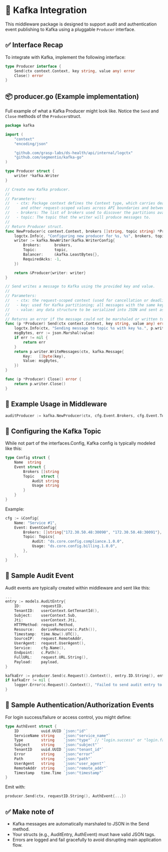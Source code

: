# 📡 Kafka Integration

This middleware package is designed to support audit and authentication event publishing to Kafka using a pluggable `Producer` interface.

## ✅ Interface Recap

To integrate with Kafka, implement the following interface:

```go
type Producer interface {
	Send(ctx context.Context, key string, value any) error
	Close() error
}
```

## 📦 producer.go (Example implementation)

Full example of what a Kafka Producer might look like. Notice the `Send` and `Close` methods of the `Producer`struct.

```go
package kafka

import (
	"context"
	"encoding/json"

	"github.com/grasp-labs/ds-health/api/internal/logctx"
	"github.com/segmentio/kafka-go"
)

type Producer struct {
	writer *kafka.Writer
}

// Create new Kafka producer.
//
// Parameters:
//   - ctx: Package context defines the Context type, which carries deadlines, cancellation signals,
//     and other request-scoped values across API boundaries and between processes.
//   - brokers: The list of brokers used to discover the partitions available on the kafka cluster.
//   - topic: The topic that the writer will produce messages to.
//
// Return Producer struct.
func NewProducer(c context.Context, brokers []string, topic string) *Producer {
	logctx.Info(c, "Configuring new producer for %s, %s", brokers, topic)
	writer := kafka.NewWriter(kafka.WriterConfig{
		Brokers:      brokers,
		Topic:        topic,
		Balancer:     &kafka.LeastBytes{},
		RequiredAcks: -1,
	})

	return &Producer{writer: writer}
}

// Send writes a message to Kafka using the provided key and value.
//
// Parameters:
//   - ctx: the request-scoped context (used for cancellation or deadlines)
//   - key: used for Kafka partitioning; all messages with the same key are routed to the same partition
//   - value: any data structure to be serialized into JSON and sent as the Kafka message payload
//
// Returns an error if the message could not be marshaled or written to the Kafka topic.
func (p *Producer) Send(ctx context.Context, key string, value any) error {
	logctx.Info(ctx, "Sending message to topic %s with key %s.", p.writer.Topic, key)
	msgBytes, err := json.Marshal(value)
	if err != nil {
		return err
	}
	return p.writer.WriteMessages(ctx, kafka.Message{
		Key:   []byte(key),
		Value: msgBytes,
	})
}

func (p *Producer) Close() error {
	return p.writer.Close()
}
```

## 🧪 Example Usage in Middleware

```go
auditProducer := kafka.NewProducer(ctx, cfg.Event.Brokers, cfg.Event.Topic.Audit)
```

## 🧾 Configuring the Kafka Topic

While not part of the interfaces.Config, Kafka config is typically modeled like this:

```go
type Config struct {
    Name  string
    Event struct {
        Brokers []string
        Topic   struct {
            Audit string
            Usage string
        }
    }
}
```

Example:

```go
cfg := &Config{
    Name: "Service #1",
    Event: EventConfig{
        Brokers: []string{"172.30.50.48:30090", "172.30.50.48:30091"},
        Topic: Topics{
            Audit: "ds.core.config.compliance.1.0.0",
            Usage: "ds.core.config.billing.1.0.0",
        },
    },
}
```

## 🧾 Sample Audit Event

Audit events are typically created within middleware and sent like this:

```go
...
entry := models.AuditEntry{
    ID:         requestID,
    TenantID:   userContext.GetTenantId(),
    Subject:    userContext.Sub,
    Jti:        userContext.Jti,
    HTTPMethod: request.Method,
    Resource:   deriveResource(c.Path()),
    Timestamp:  time.Now().UTC(),
    SourceIP:   request.RemoteAddr,
    UserAgent:  request.UserAgent(),
    Service:    cfg.Name(),
    Endpoint:   c.Path(),
    FullURL:    request.URL.String(),
    Payload:    payload,
}

kafkaErr := producer.Send(c.Request().Context(), entry.ID.String(), entry)
if kafkaErr != nil {
    logger.Error(c.Request().Context(), "Failed to send audit entry to Kafka for target %s: %v", entry.ID.String(), err)
}
```

## 🔐 Sample Authentication/Authorization Events

For login success/failure or access control, you might define:

```go
type AuthEvent struct {
	ID          uuid.UUID `json:"id"`
	ServiceName string    `json:"service_name"`
	Type        string    `json:"type"` // "login.success" or "login.failure"
	Subject     string    `json:"subject"`
	TenantID    uuid.UUID `json:"tenant_id"`
	Error       string    `json:"error"`
	Path        string    `json:"path"`
	UserAgent   string    `json:"user_agent"`
	RemoteAddr  string    `json:"remote_addr"`
	Timestamp   time.Time `json:"timestamp"`
}
```

Emit with:

```go
producer.Send(ctx, requestID.String(), AuthEvent{...})
```

## ✅ Make note of

- Kafka messages are automatically marshaled to JSON in the Send method.
- Your structs (e.g., AuditEntry, AuthEvent) must have valid JSON tags.
- Errors are logged and fail gracefully to avoid disrupting main application flow.
